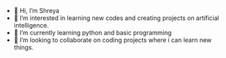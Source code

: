 - 👋 Hi, I’m Shreya 
- 👀 I’m interested in learning new codes and creating projects on artificial intelligence.
- 🌱 I’m currently learning python and basic programming 
- 💞️ I’m looking to collaborate on coding projects where i can learn new things.


<!---
Xhreya11/Xhreya11 is a ✨ special ✨ repository because its `README.md` (this file) appears on your GitHub profile.
You can click the Preview link to take a look at your changes.
--->
